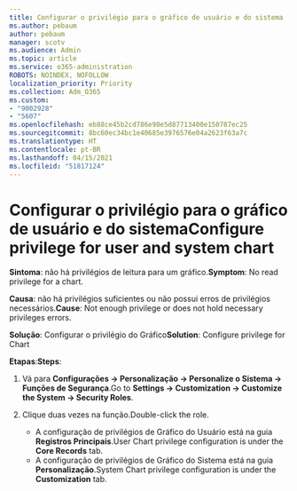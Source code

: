 ```yaml
---
title: Configurar o privilégio para o gráfico de usuário e do sistema
ms.author: pebaum
author: pebaum
manager: scotv
ms.audience: Admin
ms.topic: article
ms.service: o365-administration
ROBOTS: NOINDEX, NOFOLLOW
localization_priority: Priority
ms.collection: Adm_O365
ms.custom:
- "9002928"
- "5607"
ms.openlocfilehash: eb88ce45b2cd786e90e5d87713400e150787ec25
ms.sourcegitcommit: 8bc60ec34bc1e40685e3976576e04a2623f63a7c
ms.translationtype: HT
ms.contentlocale: pt-BR
ms.lasthandoff: 04/15/2021
ms.locfileid: "51817124"
---
```

# <a name="configure-privilege-for-user-and-system-chart"></a><span data-ttu-id="a9c79-102">Configurar o privilégio para o gráfico de usuário e do sistema</span><span class="sxs-lookup"><span data-stu-id="a9c79-102">Configure privilege for user and system chart</span></span>

<span data-ttu-id="a9c79-103">**Sintoma**: não há privilégios de leitura para um gráfico.</span><span class="sxs-lookup"><span data-stu-id="a9c79-103">**Symptom**: No read privilege for a chart.</span></span>

<span data-ttu-id="a9c79-104">**Causa**: não há privilégios suficientes ou não possui erros de privilégios necessários.</span><span class="sxs-lookup"><span data-stu-id="a9c79-104">**Cause**: Not enough privilege or does not hold necessary privileges errors.</span></span>

<span data-ttu-id="a9c79-105">**Solução**: Configurar o privilégio do Gráfico</span><span class="sxs-lookup"><span data-stu-id="a9c79-105">**Solution**: Configure privilege for Chart</span></span>

<span data-ttu-id="a9c79-106">**Etapas**:</span><span class="sxs-lookup"><span data-stu-id="a9c79-106">**Steps**:</span></span>

1. <span data-ttu-id="a9c79-107">Vá para **Configurações -> Personalização -> Personalize o Sistema -> Funções de Segurança**.</span><span class="sxs-lookup"><span data-stu-id="a9c79-107">Go to **Settings -> Customization -> Customize the System -> Security Roles**.</span></span>

2. <span data-ttu-id="a9c79-108">Clique duas vezes na função.</span><span class="sxs-lookup"><span data-stu-id="a9c79-108">Double-click the role.</span></span>

    - <span data-ttu-id="a9c79-109">A configuração de privilégios de Gráfico do Usuário está na guia **Registros Principais**.</span><span class="sxs-lookup"><span data-stu-id="a9c79-109">User Chart privilege configuration is under the **Core Records** tab.</span></span>
    - <span data-ttu-id="a9c79-110">A configuração de privilégios de Gráfico do Sistema está na guia **Personalização**.</span><span class="sxs-lookup"><span data-stu-id="a9c79-110">System Chart privilege configuration is under the **Customization** tab.</span></span>
